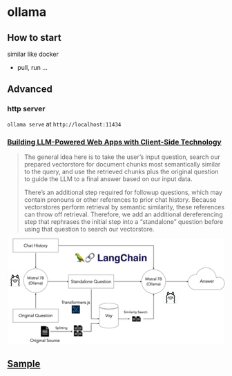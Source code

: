 # ollama

## How to start

similar like docker

- pull, run ...

## Advanced

### http server

`ollama serve` at `http://localhost:11434`

### [Building LLM-Powered Web Apps with Client-Side Technology](https://ollama.com/blog/building-llm-powered-web-apps)

> The general idea here is to take the user’s input question, search our prepared vectorstore for document chunks most semantically similar to the query, and use the retrieved chunks plus the original question to guide the LLM to a final answer based on our input data.
>
> There’s an additional step required for followup questions, which may contain pronouns or other references to prior chat history. Because vectorstores perform retrieval by semantic similarity, these references can throw off retrieval. Therefore, we add an additional dereferencing step that rephrases the initial step into a “standalone” question before using that question to search our vectorstore.

![alt text](docs/llm-query.png)

## [Sample](./library-reader)
